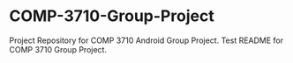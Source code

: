 # COMP-3710-Group-Project
Project Repository for COMP 3710 Android Group Project.
Test README for COMP 3710 Group Project.
